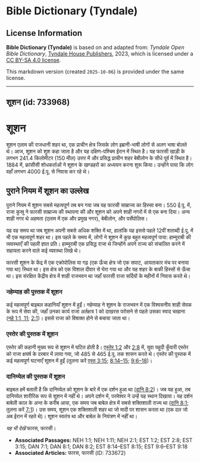 # Bible Dictionary (Tyndale)

## License Information

**Bible Dictionary (Tyndale)** is based on and adapted from: _Tyndale Open Bible Dictionary_, [Tyndale House Publishers](https://tyndaleopenresources.com/), 2023, which is licensed under a [CC BY-SA 4.0 license](https://creativecommons.org/licenses/by-sa/4.0/legalcode.en).

This markdown version (created `2025-10-06`) is provided under the same license.



--------------------------------

## शूशन (id: 733968)

शूशन
====

शूशन एलाम की राजधानी शहर था, एक प्राचीन क्षेत्र जिसके लोग इब्रानी\-भाषी लोगों से अलग भाषा बोलते थे। आज, शूशन को शुश कहा जाता है और यह दक्षिण\-पश्चिम ईरान में स्थित है। यह फारसी खाड़ी के लगभग 241\.4 किलोमीटर (150 मील) उत्तर में और प्रसिद्ध प्राचीन शहर बेबीलोन के सीधे पूर्व में स्थित है। 1884 में, फ्रांसीसी शोधकर्ताओं ने शूशन के खण्डहरों का अध्ययन करना शुरू किया। उन्होंने पाया कि लोग वहाँ लगभग 4000 ई.पू. से निवास कर रहे थे।

पुराने नियम में शूशन का उल्लेख
------------------------------

पुराने नियम में शूशन सबसे महत्वपूर्ण तब बन गया जब यह फारसी साम्राज्य का हिस्सा बना। 550 ई.पू. में, राजा कुस्रू ने फारसी साम्राज्य की स्थापना की और शूशन को अपने शाही नगरों में से एक बना दिया। अन्य शाही नगर थे अहमता (एलाम में एक और प्रमुख नगर), बेबीलोन, और पर्सेपोलिस। 

यह वह समय था जब शूशन अपनी सबसे अधिक शक्ति में था, हालांकि यह इससे पहले 12वीं शताब्दी ई.पू. में भी एक महत्वपूर्ण शहर था। इस पहले के समय में, लोगों ने शूशन में कुछ बहुत महत्वपूर्ण पाया: हाम्मूराबी की व्यवस्थाएँ की पहली ज्ञात प्रति। हाम्मूराबी एक प्रसिद्ध राजा थे जिन्होंने अपने राज्य को संचालित करने में सहायता करने वाले कई व्यवस्था लिखे थे।

फारसी शूशन के केंद्र में एक एक्रोपोलिस या गढ़ (एक ऊँचा क्षेत्र जो एक सपाट, आयताकार मंच पर बनाया गया था) स्थित था। इस क्षेत्र को एक विशाल दीवार से घेरा गया था और यह शहर के बाकी हिस्सों से ऊँचा था। इस संरक्षित केंद्रीय क्षेत्र में शाही राजभवन था जहाँ फारसी राजा सर्दियों के महीनों में निवास करते थे।

### नहेम्याह की पुस्तक में शूशन

कई महत्वपूर्ण बाइबल कहानियाँ शूशन में हुईं। नहेम्याह ने शूशन के राजभवन में एक विश्वसनीय शाही सेवक के रूप में सेवा की, जहाँ उनका कार्य राजा अर्तक्षत्र 1 को दाखरस परोसने से पहले उसका स्वाद चखाना ([नहे 1:1, 11](https://ref.ly/Neh1:1,Neh1:11); [2:1](https://ref.ly/Neh2:1))। इससे राजा को विषाक्त होने से बचाया जाता था।

### एस्तेर की पुस्तक में शूशन

एस्तेर की कहानी मुख्य रूप से शूशन में घटित होती है। [एस्तेर 1:2](https://ref.ly/Esth1:2) और [2:8](https://ref.ly/Esth2:8) में, युवा यहूदी कुँवारी एस्तेर को राजा क्षयर्ष के दरबार में लाया गया, जो 485 से 465 ई.पू. तक शासन करते थे। एस्तेर की पुस्तक में कई महत्वपूर्ण घटनाएँ शूशन में हुईं (तुलना करें [एस्त 3:15](https://ref.ly/Esth3:15); [8:14–15](https://ref.ly/Esth8:14-Esth8:15); [9:6–18](https://ref.ly/Esth9:6-Esth9:18))।

### दानिय्येल की पुस्तक में शूशन

बाइबल हमें बताती है कि दानिय्येल को शूशन के बारे में एक दर्शन हुआ था ([दानि 8:2](https://ref.ly/Dan8:2))। जब यह हुआ, तब दानिय्येल शारीरिक रूप से शूशन में नहीं थे। अपने दर्शन में, परमेश्वर ने उन्हें यह स्थान दिखाया। यह दर्शन बाबेली काल के अन्त के करीब आया, एक समय जब बाबेल क्षेत्र में सबसे शक्तिशाली राज्य था ([दानि 8:1](https://ref.ly/Dan8:1); तुलना करें [7:1](https://ref.ly/Dan7:1))। उस समय, शूशन एक शक्तिशाली शहर था जो मादी पर शासन करता था (एक दल जो अब ईरान में रहते थे)। शूशन स्वतंत्र था और बाबेल के नियंत्रण में नहीं था।

*यह भी देखें* फारस, फारसी।

* **Associated Passages:** NEH 1:1; NEH 1:11; NEH 2:1; EST 1:2; EST 2:8; EST 3:15; DAN 7:1; DAN 8:1; DAN 8:2; EST 8:14–EST 8:15; EST 9:6–EST 9:18
* **Associated Articles:** फारस, फारसी (ID: 733672)

